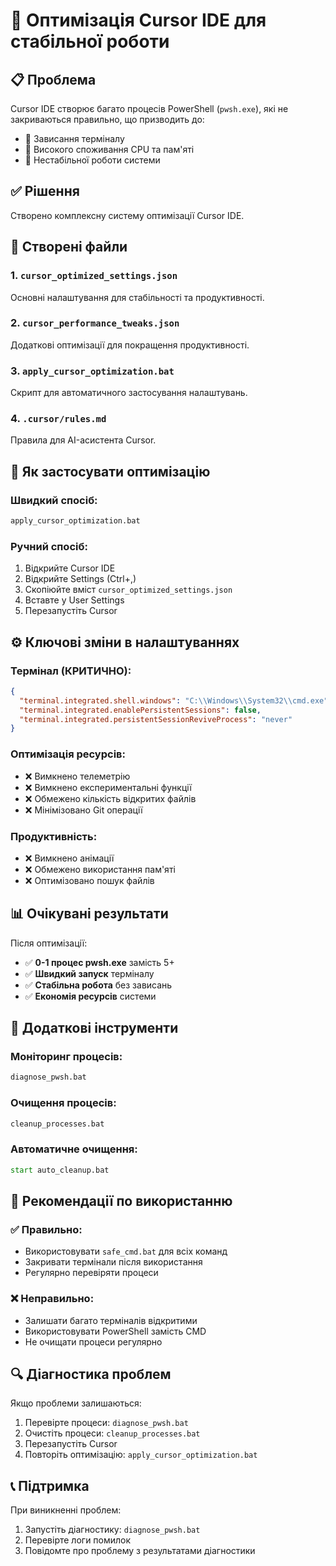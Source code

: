 # 🚀 Оптимізація Cursor IDE для стабільної роботи

## 📋 Проблема

Cursor IDE створює багато процесів PowerShell (`pwsh.exe`), які не закриваються правильно, що призводить до:
- 🔴 Зависання терміналу
- 🔴 Високого споживання CPU та пам'яті
- 🔴 Нестабільної роботи системи

## ✅ Рішення

Створено комплексну систему оптимізації Cursor IDE.

## 📁 Створені файли

### 1. `cursor_optimized_settings.json`
Основні налаштування для стабільності та продуктивності.

### 2. `cursor_performance_tweaks.json`
Додаткові оптимізації для покращення продуктивності.

### 3. `apply_cursor_optimization.bat`
Скрипт для автоматичного застосування налаштувань.

### 4. `.cursor/rules.md`
Правила для AI-асистента Cursor.

## 🚀 Як застосувати оптимізацію

### Швидкий спосіб:
```cmd
apply_cursor_optimization.bat
```

### Ручний спосіб:
1. Відкрийте Cursor IDE
2. Відкрийте Settings (Ctrl+,)
3. Скопіюйте вміст `cursor_optimized_settings.json`
4. Вставте у User Settings
5. Перезапустіть Cursor

## ⚙️ Ключові зміни в налаштуваннях

### Термінал (КРИТИЧНО):
```json
{
  "terminal.integrated.shell.windows": "C:\\Windows\\System32\\cmd.exe",
  "terminal.integrated.enablePersistentSessions": false,
  "terminal.integrated.persistentSessionReviveProcess": "never"
}
```

### Оптимізація ресурсів:
- ❌ Вимкнено телеметрію
- ❌ Вимкнено експериментальні функції
- ❌ Обмежено кількість відкритих файлів
- ❌ Мінімізовано Git операції

### Продуктивність:
- ❌ Вимкнено анімації
- ❌ Обмежено використання пам'яті
- ❌ Оптимізовано пошук файлів

## 📊 Очікувані результати

Після оптимізації:
- ✅ **0-1 процес pwsh.exe** замість 5+
- ✅ **Швидкий запуск** терміналу
- ✅ **Стабільна робота** без зависань
- ✅ **Економія ресурсів** системи

## 🔧 Додаткові інструменти

### Моніторинг процесів:
```cmd
diagnose_pwsh.bat
```

### Очищення процесів:
```cmd
cleanup_processes.bat
```

### Автоматичне очищення:
```cmd
start auto_cleanup.bat
```

## 📝 Рекомендації по використанню

### ✅ Правильно:
- Використовувати `safe_cmd.bat` для всіх команд
- Закривати термінали після використання
- Регулярно перевіряти процеси

### ❌ Неправильно:
- Залишати багато терміналів відкритими
- Використовувати PowerShell замість CMD
- Не очищати процеси регулярно

## 🔍 Діагностика проблем

Якщо проблеми залишаються:
1. Перевірте процеси: `diagnose_pwsh.bat`
2. Очистіть процеси: `cleanup_processes.bat`
3. Перезапустіть Cursor
4. Повторіть оптимізацію: `apply_cursor_optimization.bat`

## 📞 Підтримка

При виникненні проблем:
1. Запустіть діагностику: `diagnose_pwsh.bat`
2. Перевірте логи помилок
3. Повідомте про проблему з результатами діагностики
